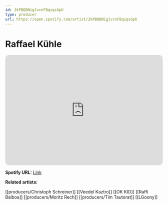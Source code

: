 ```yaml
---
id: 2kPBQBNigJvcnFBqiqsGpU
type: producer
url: https://open.spotify.com/artist/2kPBQBNigJvcnFBqiqsGpU
---
```

# Raffael Kühle

<iframe style="border-radius:12px" src="https://open.spotify.com/embed/artist/2kPBQBNigJvcnFBqiqsGpU" width="100%" height="352" frameBorder="0" allowfullscreen="" allow="autoplay; clipboard-write; encrypted-media; fullscreen; picture-in-picture" loading="lazy"></iframe>

**Spotify URL:** [Link](https://open.spotify.com/artist/2kPBQBNigJvcnFBqiqsGpU)

**Related artists:**

[[producers/Christoph Schreiner]]
[[Veedel Kaztro]]
[[OK KID]]
[[Raffi Balboa]]
[[producers/Moritz Rech]]
[[producers/Tim Tautorat]]
[[LGoony]]
